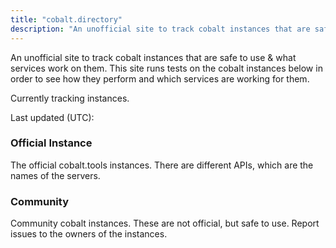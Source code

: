 ```yaml
---
title: "cobalt.directory"
description: "An unofficial site to track cobalt instances that are safe to use & what services work on them. Currently tracking <instance-count> instances."
---
```

An unofficial site to track cobalt instances that are safe to use & what services work on them. This site runs tests on the cobalt instances below in order to see how they perform and which services are working for them.

Currently tracking <instance-count> instances.

Last updated (UTC): <time>

### Official Instance
The official cobalt.tools instances. There are different APIs, which are the names of the servers.
<official-table>

### Community
Community cobalt instances. These are not official, but safe to use. Report issues to the owners of the instances.
<community-table>
